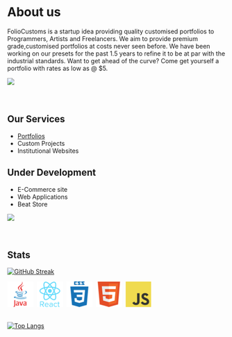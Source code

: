 <h1>About us</h1>
<p>FolioCustoms is a startup idea providing quality customised portfolios to Programmers, Artists and Freelancers. We aim to provide premium grade,customised portfolios at costs never seen before. We have been working on our presets for the past 1.5 years to refine it to be at par with the industrial standards. Want to get ahead of the curve? Come get yourself a portfolio with rates as low as @ $5.</p>
<!---
FolioCustoms/FolioCustoms is a ✨ special ✨ repository because its `README.md` (this file) appears on your GitHub profile.
You can click the Preview link to take a look at your changes.
--->
<div id="header">
  <img src="https://media.giphy.com/media/M9gbBd9nbDrOTu1Mqx/giphy.gif" width="100"/>
</div>
<br>
<br>
<div class="services">
  <h2>Our Services</h2>
  <ul>
    <li><a href="https://foliocustoms.netlify.app/">Portfolios</a></li>
    <li>Custom Projects</li>
    <li>Institutional Websites</li>
  </ul>
  
  <h2>Under Development</h2>
  <ul>
    <li>E-Commerce site</li>
    <li>Web Applications</li>
    <li>Beat Store</li>
  </ul>
</div>
<div id="header">
  <img src="https://media.giphy.com/media/7Z49eulwv4aGY35RaD/giphy.gif" width="100"/>
</div>
<br>
<br>

<h2>Stats</h2>

  [![GitHub Streak](http://github-readme-streak-stats.herokuapp.com?user=Kiztbz&theme=dark&background=000000)](https://git.io/streak-stats)



<div>
  <img src="https://github.com/devicons/devicon/blob/master/icons/java/java-original-wordmark.svg" title="Java" alt="Java" width="60" height="60"/>&nbsp;
  <img src="https://github.com/devicons/devicon/blob/master/icons/react/react-original-wordmark.svg" title="React" alt="React" width="60" height="60"/>&nbsp;
  <img src="https://github.com/devicons/devicon/blob/master/icons/css3/css3-plain-wordmark.svg"  title="CSS3" alt="CSS" width="60" height="60"/>&nbsp;
  <img src="https://github.com/devicons/devicon/blob/master/icons/html5/html5-original.svg" title="HTML5" alt="HTML" width="60" height="60"/>&nbsp;
  <img src="https://github.com/devicons/devicon/blob/master/icons/javascript/javascript-original.svg" title="JavaScript" alt="JavaScript" width="60" height="60"/>&nbsp;

<br>
<br>

[![Top Langs](https://github-readme-stats.vercel.app/api/top-langs/?username=Kiztbz&layout=compact&theme=vision-friendly-dark)](https://github.com/anuraghazra/github-readme-stats)
